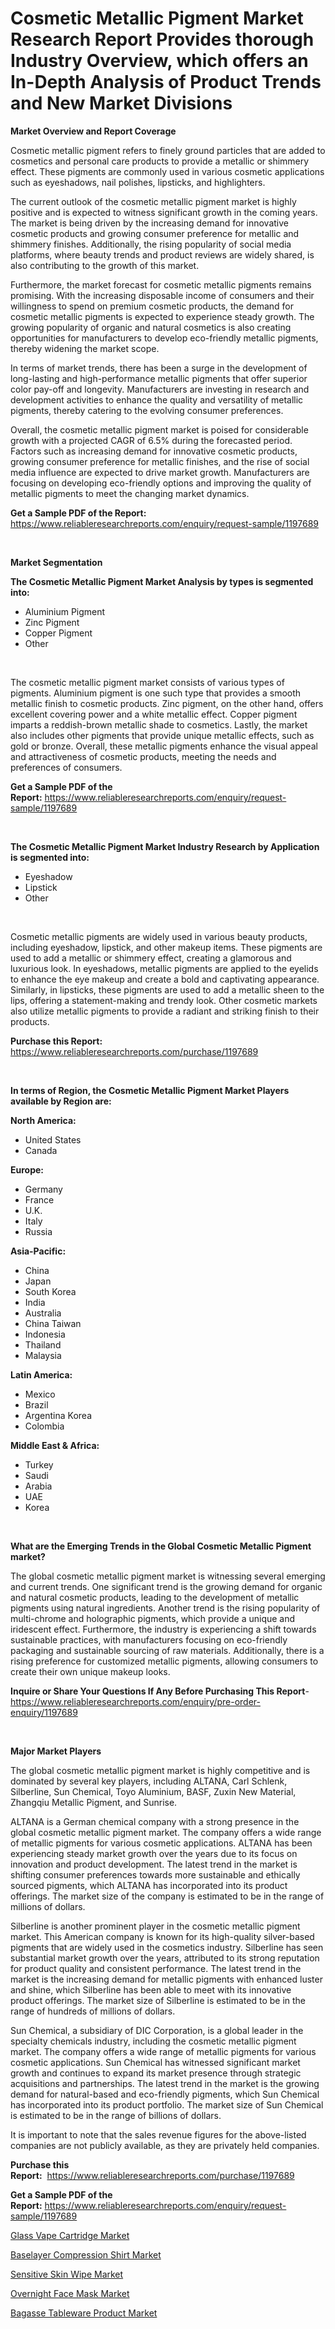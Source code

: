 <p><h1>Cosmetic Metallic Pigment Market Research Report Provides thorough Industry Overview, which offers an In-Depth Analysis of Product Trends and New Market Divisions</h1></p><p><strong>Market Overview and Report Coverage</strong></p>
<p><p>Cosmetic metallic pigment refers to finely ground particles that are added to cosmetics and personal care products to provide a metallic or shimmery effect. These pigments are commonly used in various cosmetic applications such as eyeshadows, nail polishes, lipsticks, and highlighters.</p><p>The current outlook of the cosmetic metallic pigment market is highly positive and is expected to witness significant growth in the coming years. The market is being driven by the increasing demand for innovative cosmetic products and growing consumer preference for metallic and shimmery finishes. Additionally, the rising popularity of social media platforms, where beauty trends and product reviews are widely shared, is also contributing to the growth of this market.</p><p>Furthermore, the market forecast for cosmetic metallic pigments remains promising. With the increasing disposable income of consumers and their willingness to spend on premium cosmetic products, the demand for cosmetic metallic pigments is expected to experience steady growth. The growing popularity of organic and natural cosmetics is also creating opportunities for manufacturers to develop eco-friendly metallic pigments, thereby widening the market scope.</p><p>In terms of market trends, there has been a surge in the development of long-lasting and high-performance metallic pigments that offer superior color pay-off and longevity. Manufacturers are investing in research and development activities to enhance the quality and versatility of metallic pigments, thereby catering to the evolving consumer preferences.</p><p>Overall, the cosmetic metallic pigment market is poised for considerable growth with a projected CAGR of 6.5% during the forecasted period. Factors such as increasing demand for innovative cosmetic products, growing consumer preference for metallic finishes, and the rise of social media influence are expected to drive market growth. Manufacturers are focusing on developing eco-friendly options and improving the quality of metallic pigments to meet the changing market dynamics.</p></p>
<p><strong>Get a Sample PDF of the Report:</strong> <a href="https://www.reliableresearchreports.com/enquiry/request-sample/1197689">https://www.reliableresearchreports.com/enquiry/request-sample/1197689</a></p>
<p>&nbsp;</p>
<p><strong>Market Segmentation</strong></p>
<p><strong>The Cosmetic Metallic Pigment Market Analysis by types is segmented into:</strong></p>
<p><ul><li>Aluminium Pigment</li><li>Zinc Pigment</li><li>Copper Pigment</li><li>Other</li></ul></p>
<p>&nbsp;</p>
<p><p>The cosmetic metallic pigment market consists of various types of pigments. Aluminium pigment is one such type that provides a smooth metallic finish to cosmetic products. Zinc pigment, on the other hand, offers excellent covering power and a white metallic effect. Copper pigment imparts a reddish-brown metallic shade to cosmetics. Lastly, the market also includes other pigments that provide unique metallic effects, such as gold or bronze. Overall, these metallic pigments enhance the visual appeal and attractiveness of cosmetic products, meeting the needs and preferences of consumers.</p></p>
<p><strong>Get a Sample PDF of the Report:</strong>&nbsp;<a href="https://www.reliableresearchreports.com/enquiry/request-sample/1197689">https://www.reliableresearchreports.com/enquiry/request-sample/1197689</a></p>
<p>&nbsp;</p>
<p><strong>The Cosmetic Metallic Pigment Market Industry Research by Application is segmented into:</strong></p>
<p><ul><li>Eyeshadow</li><li>Lipstick</li><li>Other</li></ul></p>
<p>&nbsp;</p>
<p><p>Cosmetic metallic pigments are widely used in various beauty products, including eyeshadow, lipstick, and other makeup items. These pigments are used to add a metallic or shimmery effect, creating a glamorous and luxurious look. In eyeshadows, metallic pigments are applied to the eyelids to enhance the eye makeup and create a bold and captivating appearance. Similarly, in lipsticks, these pigments are used to add a metallic sheen to the lips, offering a statement-making and trendy look. Other cosmetic markets also utilize metallic pigments to provide a radiant and striking finish to their products.</p></p>
<p><strong>Purchase this Report:</strong>&nbsp; <a href="https://www.reliableresearchreports.com/purchase/1197689">https://www.reliableresearchreports.com/purchase/1197689</a></p>
<p>&nbsp;</p>
<p><strong>In terms of Region, the Cosmetic Metallic Pigment Market Players available by Region are:</strong></p>
<p>
    <p> <strong> North America: </strong>
        <ul>
            <li>United States</li>
            <li>Canada</li>
        </ul>
        </p> 
    <p> <strong> Europe: </strong>
        <ul>
            <li>Germany</li>
            <li>France</li>
            <li>U.K.</li>
            <li>Italy</li>
            <li>Russia</li>
        </ul>
        </p> 
    <p> <strong> Asia-Pacific: </strong>
        <ul>
            <li>China</li>
            <li>Japan</li>
            <li>South Korea</li>
            <li>India</li>
            <li>Australia</li>
            <li>China Taiwan</li>
            <li>Indonesia</li>
            <li>Thailand</li>
            <li>Malaysia</li>
        </ul>
        </p> 
    <p> <strong> Latin America: </strong>
        <ul>
            <li>Mexico</li>
            <li>Brazil</li>
            <li>Argentina Korea</li>
            <li>Colombia</li>
        </ul>
        </p> 
    <p> <strong> Middle East & Africa: </strong>
        <ul>
            <li>Turkey</li>
            <li>Saudi</li>
            <li>Arabia</li>
            <li>UAE</li>
            <li>Korea</li>
        </ul>
    </p>
    </p>
<p>&nbsp;</p>
<p><strong>What are the Emerging Trends in the Global Cosmetic Metallic Pigment market?</strong></p>
<p><p>The global cosmetic metallic pigment market is witnessing several emerging and current trends. One significant trend is the growing demand for organic and natural cosmetic products, leading to the development of metallic pigments using natural ingredients. Another trend is the rising popularity of multi-chrome and holographic pigments, which provide a unique and iridescent effect. Furthermore, the industry is experiencing a shift towards sustainable practices, with manufacturers focusing on eco-friendly packaging and sustainable sourcing of raw materials. Additionally, there is a rising preference for customized metallic pigments, allowing consumers to create their own unique makeup looks.</p></p>
<p><strong>Inquire or Share Your Questions If Any Before Purchasing This Report</strong>- <a href="https://www.reliableresearchreports.com/enquiry/pre-order-enquiry/1197689">https://www.reliableresearchreports.com/enquiry/pre-order-enquiry/1197689</a></p>
<p>&nbsp;</p>
<p><strong>Major Market Players</strong></p>
<p><p>The global cosmetic metallic pigment market is highly competitive and is dominated by several key players, including ALTANA, Carl Schlenk, Silberline, Sun Chemical, Toyo Aluminium, BASF, Zuxin New Material, Zhangqiu Metallic Pigment, and Sunrise.</p><p>ALTANA is a German chemical company with a strong presence in the global cosmetic metallic pigment market. The company offers a wide range of metallic pigments for various cosmetic applications. ALTANA has been experiencing steady market growth over the years due to its focus on innovation and product development. The latest trend in the market is shifting consumer preferences towards more sustainable and ethically sourced pigments, which ALTANA has incorporated into its product offerings. The market size of the company is estimated to be in the range of millions of dollars.</p><p>Silberline is another prominent player in the cosmetic metallic pigment market. This American company is known for its high-quality silver-based pigments that are widely used in the cosmetics industry. Silberline has seen substantial market growth over the years, attributed to its strong reputation for product quality and consistent performance. The latest trend in the market is the increasing demand for metallic pigments with enhanced luster and shine, which Silberline has been able to meet with its innovative product offerings. The market size of Silberline is estimated to be in the range of hundreds of millions of dollars.</p><p>Sun Chemical, a subsidiary of DIC Corporation, is a global leader in the specialty chemicals industry, including the cosmetic metallic pigment market. The company offers a wide range of metallic pigments for various cosmetic applications. Sun Chemical has witnessed significant market growth and continues to expand its market presence through strategic acquisitions and partnerships. The latest trend in the market is the growing demand for natural-based and eco-friendly pigments, which Sun Chemical has incorporated into its product portfolio. The market size of Sun Chemical is estimated to be in the range of billions of dollars.</p><p>It is important to note that the sales revenue figures for the above-listed companies are not publicly available, as they are privately held companies.</p></p>
<p><strong>Purchase this Report:</strong>&nbsp;&nbsp;<a href="https://www.reliableresearchreports.com/purchase/1197689">https://www.reliableresearchreports.com/purchase/1197689</a></p>
<p></p>
<p><strong>Get a Sample PDF of the Report:</strong>&nbsp;<a href="https://www.reliableresearchreports.com/enquiry/request-sample/1197689">https://www.reliableresearchreports.com/enquiry/request-sample/1197689</a></p>
<p><p><a href="https://github.com/PeterParrish5/Market-Research-Report-List-2/blob/main/glass-vape-cartridge-market.md">Glass Vape Cartridge Market</a></p><p><a href="https://github.com/BryceTownsendr/Market-Research-Report-List-2/blob/main/baselayer-compression-shirt-market.md">Baselayer Compression Shirt Market</a></p><p><a href="https://github.com/CliffMedina6/Market-Research-Report-List-2/blob/main/sensitive-skin-wipe-market.md">Sensitive Skin Wipe Market</a></p><p><a href="https://github.com/WillieWoodard/Market-Research-Report-List-2/blob/main/overnight-face-mask-market.md">Overnight Face Mask Market</a></p><p><a href="https://github.com/ChiragRp1/Market-Research-Report-List-2/blob/main/bagasse-tableware-product-market.md">Bagasse Tableware Product Market</a></p></p>
